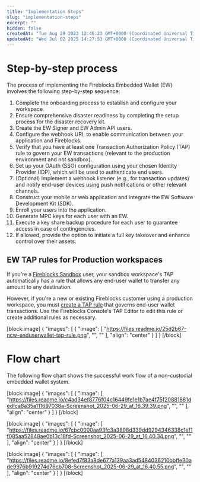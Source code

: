 ```yaml
---
title: "Implementation Steps"
slug: "implementation-steps"
excerpt: ""
hidden: false
createdAt: "Tue Aug 29 2023 12:46:23 GMT+0000 (Coordinated Universal Time)"
updatedAt: "Wed Jul 02 2025 14:27:53 GMT+0000 (Coordinated Universal Time)"
---
```

# Step-by-step process

The process of implementing the Fireblocks Embedded Wallet (EW) involves the following step-by-step sequence:

1. Complete the onboarding process to establish and configure your workspace.
2. Ensure comprehensive disaster readiness by completing the setup process for the disaster recovery kit.
3. Create the EW Signer and EW Admin API users.
4. Configure the webhook URL to enable communication between your application and Fireblocks.
5. Verify that you have at least one Transaction Authorization Policy (TAP) rule to govern your EW transactions (relevant to the production environment and not sandbox).
6. Set up your OAuth (SSO) configuration using your chosen Identity Provider (IDP), which will be used to authenticate end users.
7. (Optional) Implement a webhook listener (e.g., for transaction updates) and notify end-user devices using push notifications or other relevant channels.
8. Construct your mobile or web application and integrate the EW Software Development Kit (SDK).
9. Enroll your users into the application.
10. Generate MPC keys for each user with an EW.
11. Execute a key share backup procedure for each user to guarantee access in case of contingencies.
12. If allowed, provide the option to initiate a full key takeover and enhance control over their assets.

## EW TAP rules for Production workspaces

If you're a [Fireblocks Sandbox](https://developers.fireblocks.com/docs/sandbox-quickstart) user, your sandbox workspace's TAP automatically has a rule that allows any end-user wallet to transfer any amount to any destination.

However, if you're a new or existing Fireblocks customer using a production workspace, you must [create a TAP rule](https://support.fireblocks.io/hc/en-us/articles/10394124789020-Create-a-TAP-rule) that governs end-user wallet transactions. Use the Fireblocks Console's TAP Editor to edit this rule or create additional rules as necessary.

[block:image]
{
  "images": [
    {
      "image": [
        "https://files.readme.io/25d2b67-ncw-enduserwallet-tap-rule.png",
        "",
        ""
      ],
      "align": "center"
    }
  ]
}
[/block]


# Flow chart

The following flow chart shows the successful work flow of a non-custodial embedded wallet system.

[block:image]
{
  "images": [
    {
      "image": [
        "https://files.readme.io/c4ad34ef8776f04c16449fe1e1b7ae4f75f20881881dedfca8a35a111697038a-Screenshot_2025-06-29_at_16.39.39.png",
        "",
        ""
      ],
      "align": "center"
    }
  ]
}
[/block]


[block:image]
{
  "images": [
    {
      "image": [
        "https://files.readme.io/67cbc0000aa93fc3a3898d339dd9294346338c1ef1f085aa52848ae0b13c18fd-Screenshot_2025-06-29_at_16.40.34.png",
        "",
        ""
      ],
      "align": "center"
    }
  ]
}
[/block]


[block:image]
{
  "images": [
    {
      "image": [
        "https://files.readme.io/8efed7f83a8de677a139aa3ad5484036210bbffe30ade9976b919274d76cb708-Screenshot_2025-06-29_at_16.40.55.png",
        "",
        ""
      ],
      "align": "center"
    }
  ]
}
[/block]
